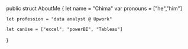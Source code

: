 public struct AboutMe {
    let name = "Chima"
    var pronouns = ["he","him"]

    let profession = "data analyst @ Upwork"

    let canUse = ["excel", "powerBI", "Tableau"]

}
